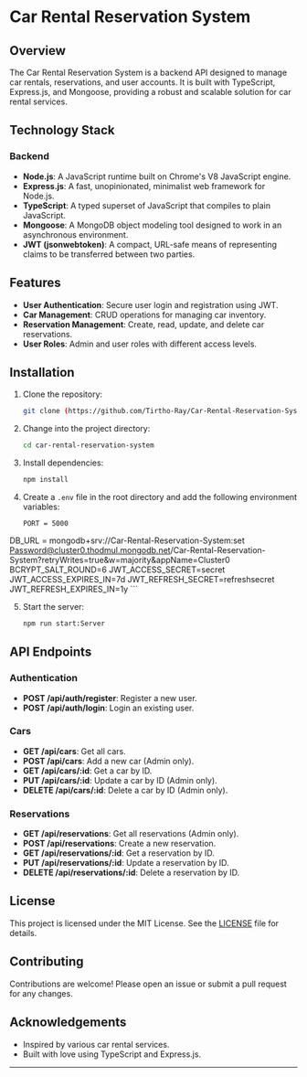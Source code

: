 # Car Rental Reservation System

## Overview

The Car Rental Reservation System is a backend API designed to manage car rentals, reservations, and user accounts. It is built with TypeScript, Express.js, and Mongoose, providing a robust and scalable solution for car rental services.

## Technology Stack

### Backend
- **Node.js**: A JavaScript runtime built on Chrome's V8 JavaScript engine.
- **Express.js**: A fast, unopinionated, minimalist web framework for Node.js.
- **TypeScript**: A typed superset of JavaScript that compiles to plain JavaScript.
- **Mongoose**: A MongoDB object modeling tool designed to work in an asynchronous environment.
- **JWT (jsonwebtoken)**: A compact, URL-safe means of representing claims to be transferred between two parties.

## Features
- **User Authentication**: Secure user login and registration using JWT.
- **Car Management**: CRUD operations for managing car inventory.
- **Reservation Management**: Create, read, update, and delete car reservations.
- **User Roles**: Admin and user roles with different access levels.

## Installation

1. Clone the repository:
    ```bash
    git clone (https://github.com/Tirtho-Ray/Car-Rental-Reservation-System-backend/tree/main)
    ```

2. Change into the project directory:
    ```bash
    cd car-rental-reservation-system
    ```

3. Install dependencies:
    ```bash
    npm install
    ```

4. Create a `.env` file in the root directory and add the following environment variables:
    ```env
   PORT = 5000
DB_URL = mongodb+srv://Car-Rental-Reservation-System:set Password@cluster0.thodmul.mongodb.net/Car-Rental-Reservation-System?retryWrites=true&w=majority&appName=Cluster0
BCRYPT_SALT_ROUND=6
JWT_ACCESS_SECRET=secret
JWT_ACCESS_EXPIRES_IN=7d
JWT_REFRESH_SECRET=refreshsecret
JWT_REFRESH_EXPIRES_IN=1y
    ```

5. Start the server:
    ```bash
    npm run start:Server
    ```

## API Endpoints

### Authentication
- **POST /api/auth/register**: Register a new user.
- **POST /api/auth/login**: Login an existing user.

### Cars
- **GET /api/cars**: Get all cars.
- **POST /api/cars**: Add a new car (Admin only).
- **GET /api/cars/:id**: Get a car by ID.
- **PUT /api/cars/:id**: Update a car by ID (Admin only).
- **DELETE /api/cars/:id**: Delete a car by ID (Admin only).

### Reservations
- **GET /api/reservations**: Get all reservations (Admin only).
- **POST /api/reservations**: Create a new reservation.
- **GET /api/reservations/:id**: Get a reservation by ID.
- **PUT /api/reservations/:id**: Update a reservation by ID.
- **DELETE /api/reservations/:id**: Delete a reservation by ID.

## License

This project is licensed under the MIT License. See the [LICENSE](LICENSE) file for details.

## Contributing

Contributions are welcome! Please open an issue or submit a pull request for any changes.

## Acknowledgements

- Inspired by various car rental services.
- Built with love using TypeScript and Express.js.

---


